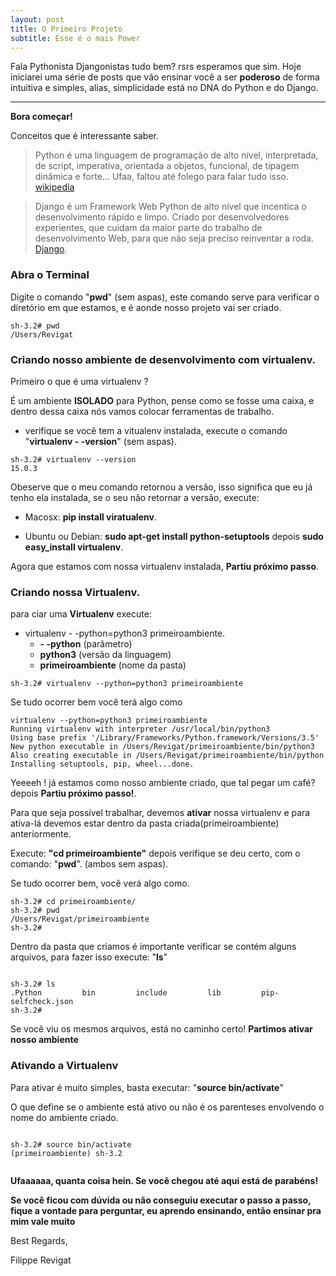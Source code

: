 ```yaml
---
layout: post
title: O Primeiro Projeto
subtitle: Esse é o mais Power
---
```


Fala Pythonista Djangonistas tudo bem? rsrs esperamos que sim.
Hoje iniciarei uma série de posts que vão ensinar você a ser **poderoso** de forma intuitiva e simples, alias, simplicidade está no DNA do Python e do Django.

---

**Bora começar!**

Conceitos que é interessante saber.

  >Python é uma linguagem de programação de alto nível, interpretada, de script, imperativa, orientada a objetos, funcional, de tipagem dinâmica e forte... Ufaa, faltou até folego para falar tudo isso. [wikipedia](https://pt.wikipedia.org/wiki/Python)

>Django é um Framework Web Python de alto nível que incentica o desenvolvimento rápido e limpo. Criado por desenvolvedores experientes, que cuidam da maior parte do trabalho de desenvolvimento Web, para que não seja preciso reinventar a roda. [Django](https://www.djangoproject.com/).

### Abra o Terminal
Digite o comando "**pwd**" (sem aspas), este comando serve para verificar o diretório em que estamos, e é aonde nosso projeto vai ser criado.

```
sh-3.2# pwd
/Users/Revigat

```

### Criando nosso ambiente de desenvolvimento com virtualenv.

Primeiro o que é uma virtualenv ? 

É um ambiente **ISOLADO** para Python, pense como se fosse uma caixa, e dentro dessa caixa nós vamos colocar ferramentas de trabalho.

* verifique se você tem a vitualenv instalada, execute o comando "**virtualenv - -version**" (sem aspas).

```
sh-3.2# virtualenv --version
15.0.3

```

Obeserve que o meu comando retornou a versão, isso significa que eu já tenho ela instalada, se o seu não retornar a versão, execute:

* Macosx: **pip install viratualenv**.

* Ubuntu ou Debian: **sudo apt-get install python-setuptools** depois **sudo easy_install virtualenv**.

Agora que estamos com nossa virtualenv instalada, **Partiu próximo passo**.

### Criando nossa **Virtualenv**.

para ciar uma **Virtualenv** execute:

* virtualenv - -python=python3 primeiroambiente.
  * **- -python** (parâmetro)
  * **python3** (versão da linguagem)
  * **primeiroambiente** (nome da pasta)

```
sh-3.2# virtualenv --python=python3 primeiroambiente

```

Se tudo ocorrer bem você terá algo como

```
virtualenv --python=python3 primeiroambiente
Running virtualenv with interpreter /usr/local/bin/python3
Using base prefix '/Library/Frameworks/Python.framework/Versions/3.5'
New python executable in /Users/Revigat/primeiroambiente/bin/python3
Also creating executable in /Users/Revigat/primeiroambiente/bin/python
Installing setuptools, pip, wheel...done.

```

Yeeeeh ! já estamos como nosso ambiente criado, que tal pegar um café? depois **Partiu próximo passo!**.

Para que seja possível trabalhar, devemos **ativar** nossa virtualenv e para ativa-lá devemos estar dentro da pasta criada(primeiroambiente) anteriormente.

Execute: **"cd primeiroambiente"** depois verifique se deu certo, com o comando: "**pwd**". (ambos sem aspas).

Se tudo ocorrer bem, você verá algo como.

```
sh-3.2# cd primeiroambiente/
sh-3.2# pwd
/Users/Revigat/primeiroambiente
sh-3.2#

```

Dentro da pasta que criamos é importante verificar se contém alguns arquivos, para fazer isso execute: "**ls**"

```

sh-3.2# ls
.Python			bin			include			lib			pip-selfcheck.json
sh-3.2# 

```

Se você viu os mesmos arquivos, está no caminho certo! **Partimos ativar nosso ambiente**

### Ativando a Virtualenv

Para ativar é muito simples, basta executar: "**source bin/activate**" 

O que define se o ambiente está ativo ou não é os parenteses envolvendo o nome do ambiente criado.


```

sh-3.2# source bin/activate
(primeiroambiente) sh-3.2


```

**Ufaaaaaa, quanta coisa hein. Se você chegou até aqui está de parabéns!**

**Se você ficou com dúvida ou não conseguiu executar o passo a passo, fique a vontade para perguntar, eu aprendo ensinando, então ensinar pra mim vale muito** 

Best Regards,

Filippe Revigat


